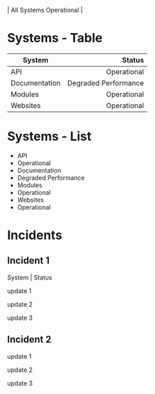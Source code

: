 <link href=custom-styles.css>

| All Systems Operational |

# Systems - Table

| System	| Status	|
| ------------- | ------------:	|
| API		| Operational	|
| Documentation	| Degraded Performance	|
| Modules	| Operational	|
| Websites	| Operational	|

# Systems - List
* API
* Operational
* Documentation
* Degraded Performance
* Modules
* Operational
* Websites
* Operational

# Incidents

## Incident 1
System | Status

update 1

update 2

update 3

## Incident 2

update 1

update 2

update 3
